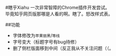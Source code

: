 #瞎乎Xiahu
一次非常智障的Chrome插件开发尝试。  
毕竟知乎网页版那哪是人看的啊。瞎了。怒改样式表。  

##功能
+ 字体修改为`苹果丽黑`/`等线`
+ 字号变大（标题字号有bug待修）
+ 删了侧栏版面移到中间（反正我从不关注问题（（。